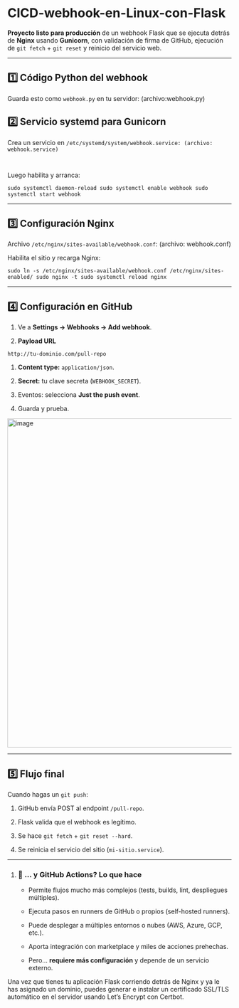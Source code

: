﻿# CICD-webhook-en-Linux-con-Flask

**Proyecto listo para producción** de un webhook Flask que se ejecuta detrás de **Nginx** usando **Gunicorn**, con validación de firma de GitHub, ejecución de `git fetch` + `git reset` y reinicio del servicio web.

  * * *

## **1️⃣ Código Python del webhook**

Guarda esto como `webhook.py` en tu servidor: (archivo:webhook.py)

  

## **2️⃣ Servicio systemd para Gunicorn**

Crea un servicio en `/etc/systemd/system/webhook.service: (archivo: webhook.service)`

`   `

Luego habilita y arranca:

  
  

`sudo systemctl daemon-reload sudo systemctl enable webhook sudo systemctl start webhook`

* * *

## **3️⃣ Configuración Nginx**

Archivo `/etc/nginx/sites-available/webhook.conf`: (archivo: webhook.conf)

  

Habilita el sitio y recarga Nginx:

  
  

`sudo ln -s /etc/nginx/sites-available/webhook.conf /etc/nginx/sites-enabled/ sudo nginx -t sudo systemctl reload nginx`

  * * *

## **4️⃣ Configuración en GitHub**

1.  Ve a **Settings → Webhooks → Add webhook**.
    
2.  **Payload URL**
    

`http://tu-dominio.com/pull-repo`

  

1.  **Content type:** `application/json`.
    
2.  **Secret:** tu clave secreta (`WEBHOOK_SECRET`).
    
3.  Eventos: selecciona **Just the push event**.
    
4.  Guarda y prueba.

<img width="1079" height="740" alt="image" src="https://github.com/user-attachments/assets/43df73bc-1376-4e4d-b5a5-0b63b7cb154a" />

    

* * *

## **5️⃣ Flujo final**

Cuando hagas un `git push`:

1.  GitHub envía POST al endpoint `/pull-repo`.
    
2.  Flask valida que el webhook es legítimo.
    
3.  Se hace `git fetch` + `git reset --hard`.
    
4.  Se reinicia el servicio del sitio (`mi-sitio.service`).

* * *

1.  ### 🔹 ... y GitHub Actions? Lo que hace
    
    -   Permite flujos mucho más complejos (tests, builds, lint, despliegues múltiples).
        
    -   Ejecuta pasos en runners de GitHub o propios (self-hosted runners).
        
    -   Puede desplegar a múltiples entornos o nubes (AWS, Azure, GCP, etc.).
        
    -   Aporta integración con marketplace y miles de acciones prehechas.
        
    -   Pero… **requiere más configuración** y depende de un servicio externo.

Una vez que tienes tu aplicación Flask corriendo detrás de Nginx y ya le has asignado un dominio, puedes generar e instalar un certificado SSL/TLS automático en el servidor usando Let’s Encrypt con Certbot.